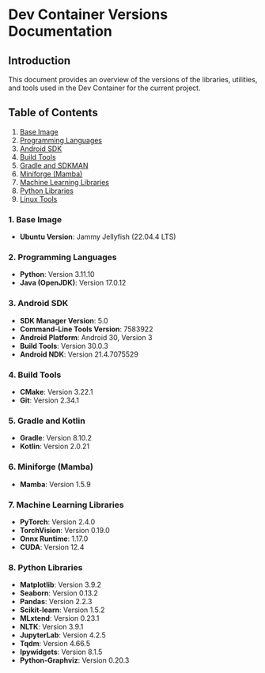 # Dev Container Versions Documentation

## Introduction

This document provides an overview of the versions of the libraries, utilities, and tools used in the Dev Container for the current project.

## Table of Contents

1. [Base Image](#base-image)
2. [Programming Languages](#programming-languages)
3. [Android SDK](#android-sdk)
4. [Build Tools](#build-tools)
5. [Gradle and SDKMAN](#gradle-and-sdkman)
6. [Miniforge (Mamba)](#miniforge-mamba)
7. [Machine Learning Libraries](#machine-learning-libraries)
8. [Python Libraries](#python-libraries)
9. [Linux Tools](#linux-tools)

### 1. Base Image

- **Ubuntu Version**: Jammy Jellyfish (22.04.4 LTS) 

### 2. Programming Languages

- **Python**: Version 3.11.10 
- **Java (OpenJDK)**: Version 17.0.12

### 3. Android SDK

- **SDK Manager Version**: 5.0
- **Command-Line Tools Version**: 7583922  
- **Android Platform**: Android 30, Version 3  
- **Build Tools**: Version 30.0.3  
- **Android NDK**: Version 21.4.7075529

### 4. Build Tools

- **CMake**: Version 3.22.1
- **Git**: Version 2.34.1

### 5. Gradle and Kotlin

- **Gradle**: Version 8.10.2  
- **Kotlin**: Version 2.0.21

### 6. Miniforge (Mamba)

- **Mamba**: Version 1.5.9  

### 7. Machine Learning Libraries

- **PyTorch**: Version 2.4.0  
- **TorchVision**: Version 0.19.0
- **Onnx Runtime**: 1.17.0
- **CUDA**: Version 12.4  

### 8. Python Libraries

- **Matplotlib**: Version 3.9.2
- **Seaborn**: Version 0.13.2
- **Pandas**: Version 2.2.3
- **Scikit-learn**: Version 1.5.2
- **MLxtend**: Version 0.23.1
- **NLTK**: Version 3.9.1
- **JupyterLab**: Version 4.2.5
- **Tqdm**: Version 4.66.5
- **Ipywidgets**: Version 8.1.5
- **Python-Graphviz**: Version 0.20.3